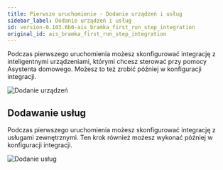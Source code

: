 ```yaml
---
title: Pierwsze uruchomienie - Dodanie urządzeń i usług
sidebar_label: Dodanie urządzeń i usług
id: version-0.103.6b0-ais_bramka_first_run_step_integration
original_id: ais_bramka_first_run_step_integration
---
```


Podczas pierwszego uruchomienia możesz skonfigurować integrację z inteligentnymi urządzeniami, którymi chcesz sterować przy pomocy Asystenta domowego. Możesz to też zrobić później w konfiguracji integracji.

![Dodanie urządzeń](/AIS-docs/img/en/frontend/onboarding_step_4.png)


## Dodawanie usług

Podczas pierwszego uruchomienia możesz skonfigurować integrację z usługami zewnętrznymi. Ten krok również możesz wykonać później w konfiguracji integracji.

![Dodanie usług](/AIS-docs/img/en/frontend/onboarding_step_5.png)
